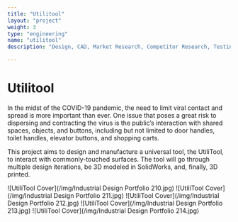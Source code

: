 ```yaml
---
title: "Utilitool"
layout: "project"
weight: 3
type: "engineering"
name: "utilitool"
description: "Design, CAD, Market Research, Competitor Research, Testing"

---
```


# Utilitool

In the midst of the COVID-19 pandemic, the need to limit viral contact and spread is more important than ever. One issue that poses a great risk to dispersing and contracting the virus is the public’s interaction with shared spaces, objects, and buttons, including but not limited to door handles, toilet handles, elevator buttons, and shopping carts.

This project aims to design and manufacture a universal tool, the UtiliTool, to interact with commonly-touched surfaces. The tool will go through multiple design iterations, be 3D modeled in SolidWorks, and, finally, 3D printed.

![UtiliTool Cover](/img/Industrial Design Portfolio 210.jpg)
![UtiliTool Cover](/img/Industrial Design Portfolio 211.jpg)
![UtiliTool Cover](/img/Industrial Design Portfolio 212.jpg)
![UtiliTool Cover](/img/Industrial Design Portfolio 213.jpg)
![UtiliTool Cover](/img/Industrial Design Portfolio 214.jpg)
